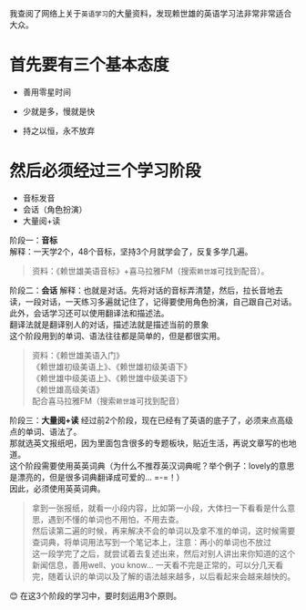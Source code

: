 我查阅了网络上关于`英语学习`的大量资料，发现赖世雄的英语学习法非常非常适合大众。<br/>


# 首先要有三个基本态度

* 善用零星时间
- 少就是多，慢就是快
* 持之以恒，永不放弃


# 然后必须经过三个学习阶段
	 
* 音标发音
* 会话（角色扮演）	 
* 大量阅+读


阶段一：**音标** <br/>
解释：一天学2个，48个音标，坚持3个月就学会了，反复多学几遍。<br/>

> 资料：《赖世雄美语音标》+喜马拉雅FM（搜索`赖世雄`可找到配音）。<br/>

阶段二：**会话**
解释：也就是对话。先将对话的音标弄清楚，然后，拉长音地去读，一段对话，一天练习多遍就记住了，记得要使用角色扮演，自己跟自己对话。<br/>
此外，会话学习还可以使用翻译法和描述法。<br/>
翻译法就是翻译别人的对话，描述法就是描述当前的景象<br/>
这个阶段用到的单词、语法往往都是简单的，但是都很实用。<br/>

> 资料：《赖世雄美语入门》<br/>
     《赖世雄初级美语上》、《赖世雄初级美语下》<br/>
     《赖世雄中级美语上》、《赖世雄中级美语下》<br/>
     《赖世雄高级美语》<br/>
     配合喜马拉雅FM（搜索`赖世雄`可找到配音）<br/>
     
阶段三：**大量阅+读**
经过前2个阶段，现在已经有了英语的底子了，必须来点高级点的单词、语法了。<br/>
那就选英文报纸吧，因为里面包含很多的专题板块，贴近生活，再说文章写的也地道。<br/>
这个阶段需要使用英英词典（为什么不推荐英汉词典呢？举个例子：lovely的意思是漂亮的，但是很多词典翻译成可爱的... =-=！）<br/>
因此，必须使用英英词典。<br/>

> 拿到一张报纸，就看一小段内容，比如第一小段，大体扫一下看看是什么意思，遇到不懂的单词也不用怕，不用去查。</br>
然后读第二遍的时候，再来解决不会的单词以及拿不准的单词，这时候需要查词典，将单词用法写到一个笔记本上，注意：再小的单词也不放过<br/>
这一段学完了之后，就尝试着去复述出来，然后对别人讲出来你知道的这个新闻信息，善用well、you know... 
一天看不完是正常的，可以分几天看完，随着认识的单词以及了解的语法越来越多，以后看起来会越来越快的。

:blush: 在这3个阶段的学习中，要时刻运用3个原则。
